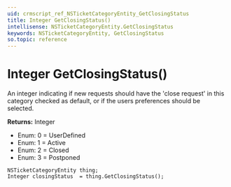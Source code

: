 ```yaml
---
uid: crmscript_ref_NSTicketCategoryEntity_GetClosingStatus
title: Integer GetClosingStatus()
intellisense: NSTicketCategoryEntity.GetClosingStatus
keywords: NSTicketCategoryEntity, GetClosingStatus
so.topic: reference
---
```


# Integer GetClosingStatus()

An integer indicating if new requests should have the &apos;close request&apos; in this category checked as default, or if the users preferences should be selected.

**Returns:** Integer

* Enum: 0 = UserDefined 
* Enum: 1 = Active 
* Enum: 2 = Closed 
* Enum: 3 = Postponed 

```crmscript
NSTicketCategoryEntity thing;
Integer closingStatus  = thing.GetClosingStatus();
```

